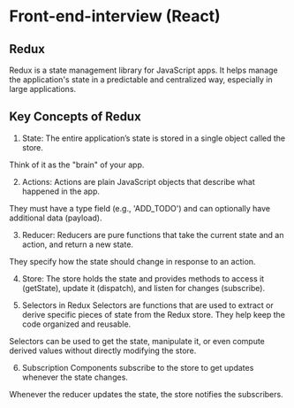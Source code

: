 # Front-end-interview (React)

## Redux
Redux is a state management library for JavaScript apps. It helps manage the application's state in a predictable and centralized way, especially in large applications.

## Key Concepts of Redux

1. State:
 The entire application’s state is stored in a single object called the store.

 Think of it as the "brain" of your app.

2. Actions:
 Actions are plain JavaScript objects that describe what happened in the app.

 They must have a type field (e.g., 'ADD_TODO') and can optionally have additional data (payload).

3. Reducer:
 Reducers are pure functions that take the current state and an action, and return a new state.

 They specify how the state should change in response to an action.

4. Store:
 The store holds the state and provides methods to access it (getState), update it (dispatch), and  listen for changes (subscribe).

5. Selectors in Redux
 Selectors are functions that are used to extract or derive specific pieces of state from the Redux store. They help keep the code organized and reusable.

 Selectors can be used to get the state, manipulate it, or even compute derived values without directly modifying the store.

6. Subscription
 Components subscribe to the store to get updates whenever the state changes.

 Whenever the reducer updates the state, the store notifies the subscribers.